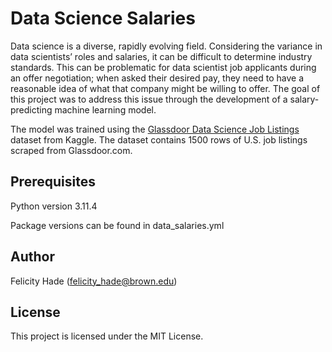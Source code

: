 # Data Science Salaries
Data science is a diverse, rapidly evolving field. Considering the variance in data scientists’ roles and salaries, it can be difficult to determine industry standards. This can be problematic for data scientist job applicants during an offer negotiation; when asked their desired pay, they need to have a reasonable idea of what that company might be willing to offer. The goal of this project was to address this issue through the development of a salary-predicting machine learning model.

The model was trained using the [Glassdoor Data Science Job Listings](https://www.kaggle.com/datasets/rrkcoder/glassdoor-data-science-job-listings/code) dataset from Kaggle. The dataset contains 1500 rows of U.S. job listings scraped from Glassdoor.com.

## Prerequisites
Python version 3.11.4

Package versions can be found in data_salaries.yml

## Author

Felicity Hade (felicity_hade@brown.edu)

## License

This project is licensed under the MIT License.
